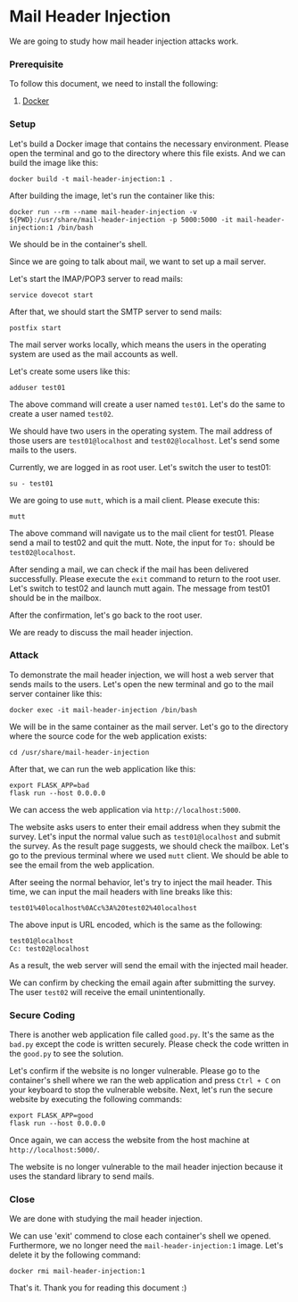 # Mail Header Injection

We are going to study how mail header injection attacks work.

### Prerequisite

To follow this document, we need to install the following:
1. [Docker](https://docs.docker.com/get-docker/)

### Setup

Let's build a Docker image that contains the necessary environment.
Please open the terminal and go to the directory where this file exists.
And we can build the image like this:
```commandline
docker build -t mail-header-injection:1 .
```

After building the image, let's run the container like this:
```commandline
docker run --rm --name mail-header-injection -v ${PWD}:/usr/share/mail-header-injection -p 5000:5000 -it mail-header-injection:1 /bin/bash
```
We should be in the container's shell.

Since we are going to talk about mail, we want to set up a mail server.

Let's start the IMAP/POP3 server to read mails:
```commandline
service dovecot start
```

After that, we should start the SMTP server to send mails:
```commandline
postfix start
```

The mail server works locally, which means the users in the operating system are used as the mail accounts as well.

Let's create some users like this:
```commandline
adduser test01
```

The above command will create a user named `test01`.
Let's do the same to create a user named `test02`.

We should have two users in the operating system.
The mail address of those users are `test01@localhost` and `test02@localhost`.
Let's send some mails to the users.

Currently, we are logged in as root user.
Let's switch the user to test01:
```commandline
su - test01
```

We are going to use `mutt`, which is a mail client.
Please execute this:
```commandline
mutt
```

The above command will navigate us to the mail client for test01.
Please send a mail to test02 and quit the mutt.
Note, the input for `To:` should be `test02@localhost`.

After sending a mail, we can check if the mail has been delivered successfully.
Please execute the `exit` command to return to the root user.
Let's switch to test02 and launch mutt again. The message from test01 should be in the mailbox.

After the confirmation, let's go back to the root user.

We are ready to discuss the mail header injection.

### Attack

To demonstrate the mail header injection, we will host a web server that sends mails to the users.
Let's open the new terminal and go to the mail server container like this:
```commandline
docker exec -it mail-header-injection /bin/bash
```

We will be in the same container as the mail server.
Let's go to the directory where the source code for the web application exists:
```commandline
cd /usr/share/mail-header-injection
```

After that, we can run the web application like this:
```commandline
export FLASK_APP=bad
flask run --host 0.0.0.0
```

We can access the web application via `http://localhost:5000`.

The website asks users to enter their email address when they submit the survey.
Let's input the normal value such as `test01@localhost` and submit the survey.
As the result page suggests, we should check the mailbox.
Let's go to the previous terminal where we used `mutt` client.
We should be able to see the email from the web application.

After seeing the normal behavior, let's try to inject the mail header.
This time, we can input the mail headers with line breaks like this:
```
test01%40localhost%0ACc%3A%20test02%40localhost
```

The above input is URL encoded, which is the same as the following:
```
test01@localhost
Cc: test02@localhost
```

As a result, the web server will send the email with the injected mail header.

We can confirm by checking the email again after submitting the survey.
The user `test02` will receive the email unintentionally.

### Secure Coding

There is another web application file called `good.py`.
It's the same as the `bad.py` except the code is written securely.
Please check the code written in the `good.py` to see the solution.

Let's confirm if the website is no longer vulnerable.
Please go to the container's shell where we ran the web application and press `Ctrl + C` on your keyboard to stop the vulnerable website.
Next, let's run the secure website by executing the following commands:
```commandline
export FLASK_APP=good
flask run --host 0.0.0.0
```

Once again, we can access the website from the host machine at `http://localhost:5000/`.

The website is no longer vulnerable to the mail header injection because it uses the standard library to send mails.

### Close

We are done with studying the mail header injection.

We can use 'exit' commend to close each container's shell we opened.
Furthermore, we no longer need the `mail-header-injection:1` image. Let's delete it by the following command:
```commandline
docker rmi mail-header-injection:1
```

That's it. Thank you for reading this document :)
